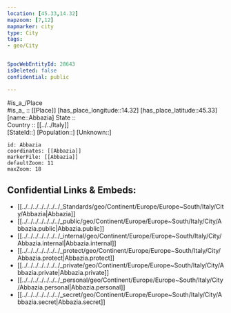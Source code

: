 ```yaml
---
location: [45.33,14.32] 
mapzoom: [7,12] 
mapmarker: city 
type: City
tags:
- geo/City


SpocWebEntityId: 28643
isDeleted: false
confidential: public

---
```

#is_a_/Place  
#is_a_ :: [[Place]] 
[has_place_longitude::14.32] 
[has_place_latitude::45.33] 
[name::Abbazia] 
State ::  
Country :: [[../../Italy]]  
[StateId::] 
[Population::] 
[Unknown::] 


```leaflet
id: Abbazia
coordinates: [[Abbazia]] 
markerFile: [[Abbazia]] 
defaultZoom: 11 
maxZoom: 18
```


## Confidential Links & Embeds: 
- [[../../../../../../../_Standards/geo/Continent/Europe/Europe~South/Italy/City/Abbazia|Abbazia]] 
- [[../../../../../../../_public/geo/Continent/Europe/Europe~South/Italy/City/Abbazia.public|Abbazia.public]] 
- [[../../../../../../../_internal/geo/Continent/Europe/Europe~South/Italy/City/Abbazia.internal|Abbazia.internal]] 
- [[../../../../../../../_protect/geo/Continent/Europe/Europe~South/Italy/City/Abbazia.protect|Abbazia.protect]] 
- [[../../../../../../../_private/geo/Continent/Europe/Europe~South/Italy/City/Abbazia.private|Abbazia.private]] 
- [[../../../../../../../_personal/geo/Continent/Europe/Europe~South/Italy/City/Abbazia.personal|Abbazia.personal]] 
- [[../../../../../../../_secret/geo/Continent/Europe/Europe~South/Italy/City/Abbazia.secret|Abbazia.secret]] 
